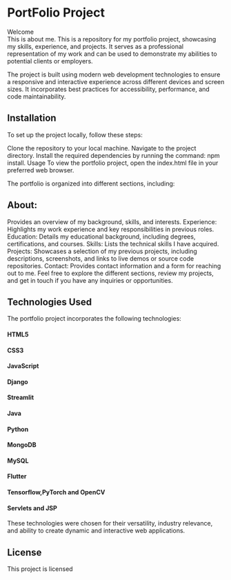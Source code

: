 # PortFolio Project

Welcome  
This is about me.
This is a repository for my portfolio project, showcasing my skills, experience, and projects. It serves as a professional representation of my work and can be used to demonstrate my abilities to potential clients or employers.

The project is built using modern web development technologies to ensure a responsive and interactive experience across different devices and screen sizes. It incorporates best practices for accessibility, performance, and code maintainability.

## Installation
To set up the project locally, follow these steps:

Clone the repository to your local machine.
Navigate to the project directory.
Install the required dependencies by running the command: npm install.
Usage
To view the portfolio project, open the index.html file in your preferred web browser.

The portfolio is organized into different sections, including:

## About: 
Provides an overview of my background, skills, and interests.
Experience: Highlights my work experience and key responsibilities in previous roles.
Education: Details my educational background, including degrees, certifications, and courses.
Skills: Lists the technical skills I have acquired.
Projects: Showcases a selection of my previous projects, including descriptions, screenshots, and links to live demos or source code repositories.
Contact: Provides contact information and a form for reaching out to me.
Feel free to explore the different sections, review my projects, and get in touch if you have any inquiries or opportunities.

## Technologies Used
The portfolio project incorporates the following technologies:

#### HTML5
#### CSS3
#### JavaScript
#### Django
#### Streamlit
#### Java
#### Python
#### MongoDB
#### MySQL
#### Flutter
#### Tensorflow,PyTorch and OpenCV
#### Servlets and JSP
These technologies were chosen for their versatility, industry relevance, and ability to create dynamic and interactive web applications.

## License
This project is licensed